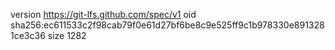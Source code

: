 version https://git-lfs.github.com/spec/v1
oid sha256:ec611533c2f98cab79f0e61d27bf6be8c9e525ff9c1b978330e8913281ce3c36
size 1282
